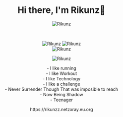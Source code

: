 <h1 align="center">Hi there, I'm Rikunz👋</h1>
<p align="center"><img src="https://komarev.com/ghpvc/?username=Rikunz&label=Profile%20views&color=1ea97f&style=flat" alt="Rikunz" /></p>
<br>
<p align="center">
<img align="center" src="https://github-readme-streak-stats.herokuapp.com/?user=Rikunz&theme=radical&mode=weekly" alt="Rikunz" />
<img align="center" src="https://github-readme-stats.vercel.app/api?username=Rikunz&theme=tokyonight" alt="Rikunz" />
<br>
 <img align="center" src="https://github-readme-stats-git-master-revenger-a.vercel.app/api/top-langs?langs_count=6&username=Rikunz&theme=radical&layout=compact&hide=css,html,javascript,ShaderLab,HLSL,Python&count_private=true" alt="Rikunz" />
</p>
<p align="center">
  <img align="center" src="https://lanyard.cnrad.dev/api/430729478151602183" href="https://discord.com/users/430729478151602183" alt="Rikunz" />
  </p>
<p align="center">
- I like running <br>
- I like Workout <br>
- I like Technology <br>
- I like a challenge <br>
- Never Surrender Though That was imposible to reach <br>
- Now Being Shadow <br>
- Teenager
</p>

<p align="center" style="color:red, size:9">
 https://rikunzz.netzxray.eu.org
</p>


